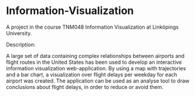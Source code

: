 # Information-Visualization
A project in the course TNM048 Information Visualization at Linköpings University.



Description:

A large set of data containing complex relationships between airports and flight routes in the United States has been used to develop an interactive information visualization web-application. By using a map with trajectories and a bar chart, a visualization over flight delays per weekday for each airport was created. The application can be used as an analyse tool to draw conclusions about flight delays, in order to reduce or avoid them.
